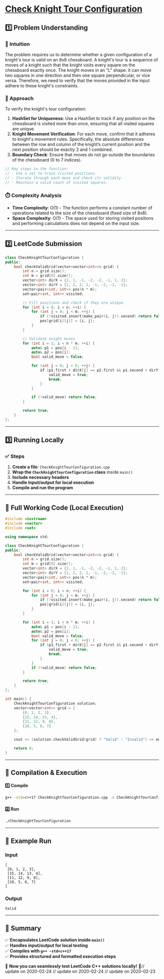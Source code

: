 # **[Check Knight Tour Configuration](https://leetcode.com/problems/check-knight-tour-configuration/description/)**  

## **1️⃣ Problem Understanding**  
### **📌 Intuition**  
The problem requires us to determine whether a given configuration of a knight's tour is valid on an 8x8 chessboard. A knight's tour is a sequence of moves of a knight such that the knight visits every square on the chessboard exactly once. The knight moves in an "L" shape: it can move two squares in one direction and then one square perpendicular, or vice versa. Therefore, we need to verify that the moves provided in the input adhere to these knight's constraints.

### **🚀 Approach**  
To verify the knight's tour configuration:
1. **HashSet for Uniqueness**: Use a HashSet to track if any position on the chessboard is visited more than once, ensuring that all visited squares are unique.
2. **Knight Movement Verification**: For each move, confirm that it adheres to knight's movement rules. Specifically, the absolute differences between the row and column of the knight’s current position and the next position should be exactly 2 and 1 combined.
3. **Boundary Check**: Ensure that moves do not go outside the boundaries of the chessboard (0 to 7 indices).

```cpp
// Key steps in the function:
// - Use a set to track visited positions.
// - Iterate through each move and check its validity.
// - Maintain a valid count of visited squares.

```

### **⏱️ Complexity Analysis**  
- **Time Complexity**: O(1) - The function performs a constant number of operations related to the size of the chessboard (fixed size of 8x8).
- **Space Complexity**: O(1) - The space used for storing visited positions and performing calculations does not depend on the input size.

---  

## **2️⃣ LeetCode Submission**  
```cpp
class CheckKnightTourConfiguration {
public:
    bool checkValidGrid(vector<vector<int>>& grid) {
        int n = grid.size();
        int m = grid[0].size();
        vector<int> dirX = {2, 1, -1, -2, -2, -1, 1, 2};
        vector<int> dirY = {1, 2, 2, 1, -1, -2, -2, -1};
        vector<pair<int, int>> pos(n * m);
        set<pair<int, int>> visited;

        // Fill positions and check if they are unique.
        for (int i = 0; i < n; ++i) {
            for (int j = 0; j < m; ++j) {
                if (!visited.insert(make_pair(i, j)).second) return false;
                pos[grid[i][j]] = {i, j};
            }
        }

        // Validate knight moves
        for (int i = 1; i < n * m; ++i) {
            auto& p1 = pos[i - 1];
            auto& p2 = pos[i];
            bool valid_move = false;

            for (int j = 0; j < 8; ++j) {
                if (p1.first + dirX[j] == p2.first && p1.second + dirY[j] == p2.second) {
                    valid_move = true;
                    break;
                }
            }

            if (!valid_move) return false;
        }

        return true;
    }
};
```  

---  

## **3️⃣ Running Locally**  
### **✅ Steps**  
1. **Create a file**: `CheckKnightTourConfiguration.cpp`  
2. **Wrap the `CheckKnightTourConfiguration` class** inside `main()`  
3. **Include necessary headers**  
4. **Handle input/output for local execution**  
5. **Compile and run the program**  

---  

## **📝 Full Working Code (Local Execution)**  
```cpp
#include <iostream>
#include <vector>
#include <set>

using namespace std;

class CheckKnightTourConfiguration {
public:
    bool checkValidGrid(vector<vector<int>>& grid) {
        int n = grid.size();
        int m = grid[0].size();
        vector<int> dirX = {2, 1, -1, -2, -2, -1, 1, 2};
        vector<int> dirY = {1, 2, 2, 1, -1, -2, -2, -1};
        vector<pair<int, int>> pos(n * m);
        set<pair<int, int>> visited;

        for (int i = 0; i < n; ++i) {
            for (int j = 0; j < m; ++j) {
                if (!visited.insert(make_pair(i, j)).second) return false;
                pos[grid[i][j]] = {i, j};
            }
        }

        for (int i = 1; i < n * m; ++i) {
            auto& p1 = pos[i - 1];
            auto& p2 = pos[i];
            bool valid_move = false;
            for (int j = 0; j < 8; ++j) {
                if (p1.first + dirX[j] == p2.first && p1.second + dirY[j] == p2.second) {
                    valid_move = true;
                    break;
                }
            }
            if (!valid_move) return false;
        }

        return true;
    }
};

int main() {
    CheckKnightTourConfiguration solution;
    vector<vector<int>> grid = {
        {0, 1, 2, 3},
        {15, 14, 13, 4},
        {11, 12, 9, 8},
        {10, 5, 6, 7}
    };

    cout << (solution.checkValidGrid(grid) ? "Valid" : "Invalid") << endl;

    return 0;
}
```  

---  

## **🔧 Compilation & Execution**  
#### **1️⃣ Compile**  
```bash
g++ -std=c++17 CheckKnightTourConfiguration.cpp -o CheckKnightTourConfiguration
```  

#### **2️⃣ Run**  
```bash
./CheckKnightTourConfiguration
```  

---  

## **🎯 Example Run**  
### **Input**  
```
[
 [0, 1, 2, 3],
 [15, 14, 13, 4],
 [11, 12, 9, 8],
 [10, 5, 6, 7]
]
```  
### **Output**  
```
Valid
```  

---  

## **📌 Summary**  
✅ **Encapsulates LeetCode solution inside `main()`**  
✅ **Handles input/output for local testing**  
✅ **Compiles with `g++ -std=c++17`**  
✅ **Provides structured and formatted execution steps**  

🚀 **Now you can seamlessly test LeetCode C++ solutions locally!** 🚀// update on 2020-02-24
// update on 2020-02-24
// update on 2020-02-23
